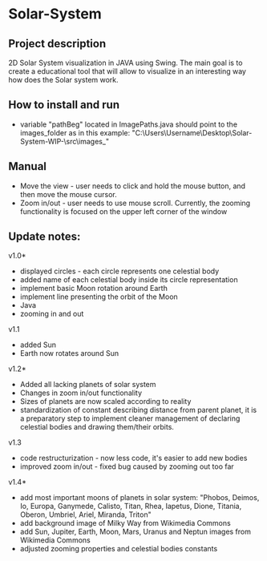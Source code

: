 # Solar-System


## Project description
2D Solar System visualization in JAVA using Swing. The main goal is to create a educational tool that will allow to visualize in an interesting way how does the Solar system work.


## How to install and run
- variable "pathBeg" located in ImagePaths.java should point to the images_folder as in this example: "C:\\Users\\Username\\Desktop\\Solar-System-WIP-\\src\\images_"

## Manual
- Move the view - user needs to click and hold the mouse button, and then move the mouse cursor.
 - Zoom in/out - user needs to use mouse scroll. Currently, the zooming functionality is focused on the upper left corner of the window

## Update notes:

v1.0*

- displayed circles - each circle represents one celestial body
- added name of each celestial body inside its circle representation
- implement basic Moon rotation around Earth
- implement line presenting the orbit of the Moon
- Java
- zooming in and out

v1.1
- added Sun
- Earth now rotates around Sun

v1.2*
- Added all lacking planets of solar system
- Changes in zoom in/out functionality
- Sizes of planets are now scaled according to reality
- standardization of constant describing distance from parent planet,
it is a preparatory step to implement cleaner management of declaring
celestial bodies and drawing them/their orbits.

v1.3
- code restructurization - now less code, it's easier to add new bodies
- improved zoom in/out - fixed bug caused by zooming out too far

v1.4*
- add most important moons of planets in solar system: "Phobos, Deimos, Io, Europa, Ganymede, Calisto, Titan, Rhea, Iapetus, Dione, Titania, Oberon, Umbriel, Ariel, Miranda, Triton"
- add background image of Milky Way from Wikimedia Commons
- add Sun, Jupiter, Earth, Moon, Mars, Uranus and Neptun images from Wikimedia Commons
- adjusted zooming properties and celestial bodies constants
